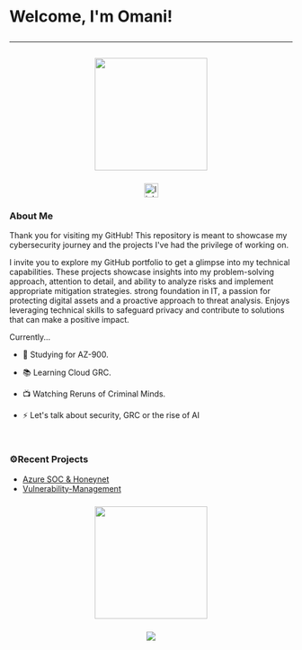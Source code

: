 <h1>Welcome, I'm Omani! <hr/>


<div align="center">
  <img height="200" src="https://gitlab.com/iruldanet/iruldanet/-/raw/main/img/gitlab-readme-banner-headerv4.gif" />
</div>

###

<div align="center">
  <a href="https://www.linkedin.com/in/damitasalmon](https://www.linkedin.com/in/oma-i-r-85a424238/" target="_blank">
    <img src="https://img.shields.io/static/v1?message=LinkedIn&logo=linkedin&label=&color=0077B5&logoColor=white&labelColor=&style=for-the-badge" height="25" alt="linkedin logo"  />
  </a>

</div>



###
<!-- About and stuffs -->
<h3 align="left">About Me</h3>

Thank you for visiting my GitHub! This repository is meant to showcase my cybersecurity journey and the projects I've had the privilege of working on.


I invite you to explore my GitHub portfolio to get a glimpse into my technical capabilities. These projects showcase insights into my problem-solving approach, attention to detail, and ability to analyze risks and implement appropriate mitigation strategies. strong foundation in IT, a passion for protecting digital assets and a proactive approach to threat analysis. Enjoys leveraging technical skills to safeguard privacy and contribute to solutions that can make a positive impact. 

Currently...

- 🔭 Studying for AZ-900. 

- 📚 Learning Cloud GRC. 

- :tv: Watching Reruns of Criminal Minds. 
  
- ⚡ Let's talk about security, GRC or the rise of AI
  
<br />

###
<!-- Projects -->
<h3 align="left">⚙️Recent Projects</h3>


* [Azure SOC & Honeynet](https://github.com/Oshun2/Azure-Cloud-SOC)
* [Vulnerability-Management](https://github.com/Oshun2/Vulnerability-Management)

<!-- Tools -->




###
<!-- Footer Banner, Bye Bye -->
<div align="center">
  <img height="200" src="https://gitlab.com/iruldanet/iruldanet/-/raw/main/img/gitlab-readme-banner-footer.gif" />
</div>

###

<!-- Visitor count -->
<div align="center">
  <img src="https://profile-counter.glitch.me/damitasalmon/count.svg?"  />
</div>







